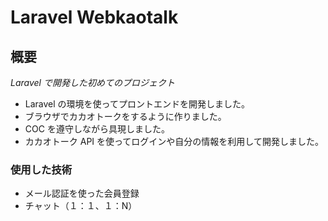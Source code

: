 # Laravel Webkaotalk

## 概要

_Laravel で開発した初めてのプロジェクト_

-   Laravel の環境を使ってプロントエンドを開発しました。
-   ブラウザでカカオトークをするように作りました。
-   COC を遵守しながら具現しました。
-   カカオトーク API を使ってログインや自分の情報を利用して開発しました。

### 使用した技術

-   メール認証を使った会員登録
-   チャット（１：１、１：N）
